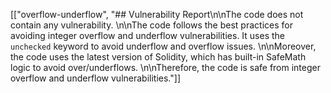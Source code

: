 [["overflow-underflow", "## Vulnerability Report\n\nThe code does not contain any vulnerability. \n\nThe code follows the best practices for avoiding integer overflow and underflow vulnerabilities. It uses the `unchecked` keyword to avoid underflow and overflow issues. \n\nMoreover, the code uses the latest version of Solidity, which has built-in SafeMath logic to avoid over/underflows. \n\nTherefore, the code is safe from integer overflow and underflow vulnerabilities."]]